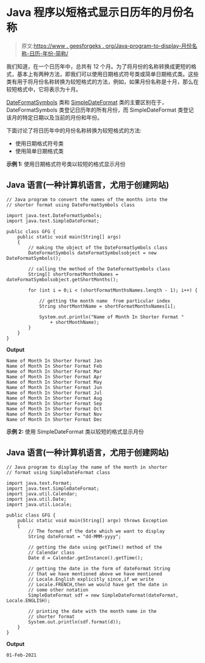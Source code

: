 # Java 程序以短格式显示日历年的月份名称

> 原文:[https://www . geesforgeks . org/Java-program-to-display-月份名称-日历-年份-简称/](https://www.geeksforgeeks.org/java-program-to-display-name-of-months-of-calendar-year-in-short-format/)

我们知道，在一个日历年中，总共有 12 个月。为了将月份的名称转换成更短的格式，基本上有两种方法，即我们可以使用日期格式符号类或简单日期格式类。这些类有用于将月份名称转换为较短格式的方法，例如，如果月份名称是十月，那么在较短格式中，它将表示为十月。

[DateFormatSymbols](https://www.geeksforgeeks.org/dateformatsymbols-getshortmonths-method-in-java-with-examples/) 类和 [SimpleDateFormat](https://www.geeksforgeeks.org/java-simpledateformat-set-1/) 类的主要区别在于，DateFormatSymbols 类登记日历年的所有月份，而 SimpleDateFormat 类登记该月的特定日期以及当前的月份和年份。

下面讨论了将日历年中的月份名称转换为较短格式的方法:

*   使用日期格式符号类
*   使用简单日期格式类

**示例 1:** 使用日期格式符号类以较短的格式显示月份

## Java 语言(一种计算机语言，尤用于创建网站)

```
// Java program to convert the names of the months into the
// shorter format using DateFormatSymbols class

import java.text.DateFormatSymbols;
import java.text.SimpleDateFormat;

public class GFG {
    public static void main(String[] args)
    {
        // making the object of the DateFormatSymbols class
        DateFormatSymbols dateFormatSymbolsobject = new DateFormatSymbols();

        // calling the method of the DateFormatSymbols class
        String[] shortFormatMonthsNames = dateFormatSymbolsobject.getShortMonths();

        for (int i = 0;i < (shortFormatMonthsNames.length - 1); i++) {

            // getting the month name  from particular index
            String shortMonthName = shortFormatMonthsNames[i];

            System.out.println("Name of Month In Shorter Format "
                + shortMonthName);
        }
    }
}
```

**Output**

```
Name of Month In Shorter Format Jan
Name of Month In Shorter Format Feb
Name of Month In Shorter Format Mar
Name of Month In Shorter Format Apr
Name of Month In Shorter Format May
Name of Month In Shorter Format Jun
Name of Month In Shorter Format Jul
Name of Month In Shorter Format Aug
Name of Month In Shorter Format Sep
Name of Month In Shorter Format Oct
Name of Month In Shorter Format Nov
Name of Month In Shorter Format Dec
```

**示例 2:** 使用 SimpleDateFormat 类以较短的格式显示月份

## Java 语言(一种计算机语言，尤用于创建网站)

```
// Java program to display the name of the month in shorter
// format using SimpleDateFormat class

import java.text.Format;
import java.text.SimpleDateFormat;
import java.util.Calendar;
import java.util.Date;
import java.util.Locale;

public class GFG {
    public static void main(String[] argv) throws Exception
    {
        // The format of the date which we want to display
        String dateFormat = "dd-MMM-yyyy";

        // getting the date using getTime() method of the
        // Calendar class
        Date d = Calendar.getInstance().getTime();

        // getting the date in the form of dateFormat String
        // that we have mentioned above we have mentioned
        // Locale.English explicitly since,if we write
        // Locale.FRENCH,then we would have get the date in
        // some other notation
        SimpleDateFormat sdf = new SimpleDateFormat(dateFormat, Locale.ENGLISH);

        // printing the date with the month name in the
        // shorter format
        System.out.println(sdf.format(d));
    }
}
```

**Output**

```
01-Feb-2021
```